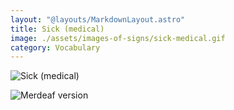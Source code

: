 ```yaml
---
layout: "@layouts/MarkdownLayout.astro"
title: Sick (medical)
image: ./assets/images-of-signs/sick-medical.gif
category: Vocabulary
---
```


![Sick (medical)](@signs/sick-medical.gif)

![Merdeaf version](@signs/merdeaf-sick-medical.png)
